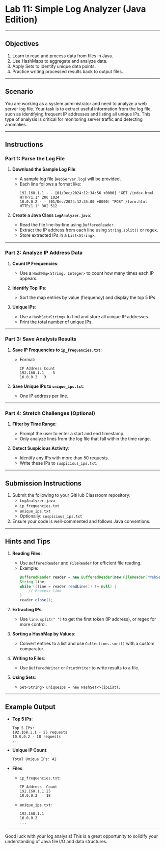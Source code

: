# **Lab 11: Simple Log Analyzer (Java Edition)**

---

## **Objectives**
1. Learn to read and process data from files in Java.
2. Use HashMaps to aggregate and analyze data.
3. Apply Sets to identify unique data points.
4. Practice writing processed results back to output files.

---

## **Scenario**
You are working as a system administrator and need to analyze a web server log file. Your task is to extract useful information from the log file, such as identifying frequent IP addresses and listing all unique IPs. This type of analysis is critical for monitoring server traffic and detecting anomalies.

---

## **Instructions**

### **Part 1: Parse the Log File**
1. **Download the Sample Log File**:
   - A sample log file (`WebServer.log`) will be provided.
   - Each line follows a format like:
     ```
     192.168.1.1 - - [01/Dec/2024:12:34:56 +0000] "GET /index.html HTTP/1.1" 200 1024
     10.0.0.2 - - [01/Dec/2024:12:35:00 +0000] "POST /form.html HTTP/1.1" 302 512
     ```

2. **Create a Java Class `LogAnalyzer.java`**:
   - Read the file line-by-line using `BufferedReader`.
   - Extract the IP address from each line using `String.split()` or regex.
   - Store extracted IPs in a `List<String>`.

---

### **Part 2: Analyze IP Address Data**
1. **Count IP Frequencies**:
   - Use a `HashMap<String, Integer>` to count how many times each IP appears.

2. **Identify Top IPs**:
   - Sort the map entries by value (frequency) and display the top 5 IPs.

3. **Unique IPs**:
   - Use a `HashSet<String>` to find and store all unique IP addresses.
   - Print the total number of unique IPs.

---

### **Part 3: Save Analysis Results**
1. **Save IP Frequencies to `ip_frequencies.txt`**:
   - Format:
     ```
     IP Address	Count
     192.168.1.1	5
     10.0.0.2	3
     ```

2. **Save Unique IPs to `unique_ips.txt`**:
   - One IP address per line.

---

### **Part 4: Stretch Challenges (Optional)**
1. **Filter by Time Range**:
   - Prompt the user to enter a start and end timestamp.
   - Only analyze lines from the log file that fall within the time range.

2. **Detect Suspicious Activity**:
   - Identify any IPs with more than 50 requests.
   - Write these IPs to `suspicious_ips.txt`.

---

## **Submission Instructions**
1. Submit the following to your GitHub Classroom repository:
   - `LogAnalyzer.java`
   - `ip_frequencies.txt`
   - `unique_ips.txt`
   - Optionally: `suspicious_ips.txt`
2. Ensure your code is well-commented and follows Java conventions.

---

## **Hints and Tips**
1. **Reading Files**:
   - Use `BufferedReader` and `FileReader` for efficient file reading.
   - Example:
     ```java
     BufferedReader reader = new BufferedReader(new FileReader("WebServer.log"));
     String line;
     while ((line = reader.readLine()) != null) {
         // Process line
     }
     reader.close();
     ```

2. **Extracting IPs**:
   - Use `line.split(" ")` to get the first token (IP address), or regex for more control.

3. **Sorting a HashMap by Values**:
   - Convert entries to a list and use `Collections.sort()` with a custom comparator.

4. **Writing to Files**:
   - Use `BufferedWriter` or `PrintWriter` to write results to a file.

5. **Using Sets**:
   - `Set<String> uniqueIps = new HashSet<>(ipList);`

---

## **Example Output**
- **Top 5 IPs**:
  ```
  Top 5 IPs:
  192.168.1.1 - 25 requests
  10.0.0.2 - 18 requests
  ...
  ```

- **Unique IP Count**:
  ```
  Total Unique IPs: 42
  ```

- **Files**:
  - `ip_frequencies.txt`:
    ```
    IP Address	Count
    192.168.1.1	25
    10.0.0.2	18
    ```
  - `unique_ips.txt`:
    ```
    192.168.1.1
    10.0.0.2
    ...
    ```

---

Good luck with your log analysis! This is a great opportunity to solidify your understanding of Java file I/O and data structures.

